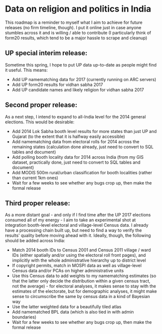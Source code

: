 # Data on religion and politics in India

This roadmap is a reminder to myself what I aim to achieve for future releases (no firm timeline, though). I put it online just in case anyone stumbles across it and is willing / able to contribute (I particularly think of form20 results, which tend to be a major hassle to scrape and cleanup)

## UP special interim release:

Sometime this spring, I hope to put UP data up-to-date as people might find it useful. This means:

* Add UP namematching data for 2017 (currently running on ARC servers)
* Add UP form20 results for vidhan sabha 2017
* Add UP candidate names and likely religion for vidhan sabha 2017

## Second proper release:

As a next step, I intend to expand to all-India level for the 2014 general elections. This would be desirable:

* Add 2014 Lok Sabha booth level results for more states than just UP and Gujarat (to the extent that it is halfway easily accessible)
* Add namematching data from electoral rolls for 2014 across the remaining states (calculation done already, just need to convert to SQL tables and document)
* Add polling booth locality data for 2014 across India (from my GIS dataset, practically done, just need to convert to SQL tables and document)
* Add MODIS 500m rural/urban classification for booth localities (rather than current 1km ones) 
* Wait for a few weeks to see whether any bugs crop up, then make the formal release

## Third proper release:

As a more distant goal - and only if I find time after the UP 2017 elections consumed all of my energy - I aim to take an experimental shot at integration booth-level electoral and village-level Census data. I already have a processing chain built up, but need to find a way to verify the results' quality before moving ahead with it. Ideally, though, the following should be added across India:

* Match 2014 booth IDs to Census 2001 and Census 2011 village / ward IDs (either spatially and/or using the electoral roll front pages), and implicitly with the whole administrative hierarchy up to district level
* If copyright permits, match in MOSPI data as well as village-level Census data and/or PCAs on higher administrative units
* Use this Census data to add weights to my namematching estimates (so that the latter only decide the distribution within a given census tract, not the average) - for electoral analyses, it makes sense to stay with the estimates of the electorate, but for demographic analyses, it might make sense to circumscribe the same by census data in a kind of Bayesian way
* Use the latter weighted data for a beautifully tiled atlas
* Add namematched BPL data (which is also tied in with admin boundaries)
* Wait for a few weeks to see whether any bugs crop up, then make the formal release
